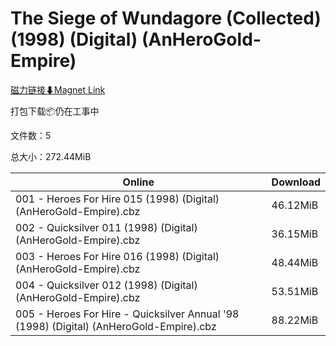 # The Siege of Wundagore (Collected) (1998) (Digital) (AnHeroGold-Empire)

[磁力链接⬇Magnet Link](magnet:?xt=urn:btih:e959423824eb3a90a7d005b331722b73e2ac7397&dn=The%20Siege%20of%20Wundagore%20%28Collected%29%20%281998%29%20%28Digital%29%20%28AnHeroGold-Empire%29)

打包下载📦仍在工事中

文件数：5

总大小：272.44MiB

Online | Download
--- | ---
001 - Heroes For Hire 015 (1998) (Digital) (AnHeroGold-Empire).cbz | 46.12MiB
002 - Quicksilver 011 (1998) (Digital) (AnHeroGold-Empire).cbz | 36.15MiB
003 - Heroes For Hire 016 (1998) (Digital) (AnHeroGold-Empire).cbz | 48.44MiB
004 - Quicksilver 012 (1998) (Digital) (AnHeroGold-Empire).cbz | 53.51MiB
005 - Heroes For Hire - Quicksilver Annual '98 (1998) (Digital) (AnHeroGold-Empire).cbz | 88.22MiB